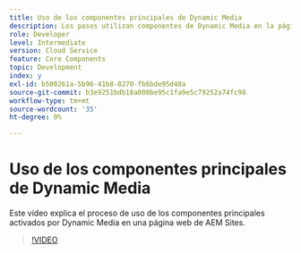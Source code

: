 ```yaml
---
title: Uso de los componentes principales de Dynamic Media
description: Los pasos utilizan componentes de Dynamic Media en la página Sitios
role: Developer
level: Intermediate
version: Cloud Service
feature: Core Components
topic: Development
index: y
exl-id: b500261a-5b96-41b8-8270-fb6bde95d48a
source-git-commit: b3e9251bdb18a008be95c1fa9e5c79252a74fc98
workflow-type: tm+mt
source-wordcount: '35'
ht-degree: 0%

---
```


# Uso de los componentes principales de Dynamic Media

Este vídeo explica el proceso de uso de los componentes principales activados por Dynamic Media en una página web de AEM Sites.

>[!VIDEO](https://video.tv.adobe.com/v/335461?quality=12&learn=on)
